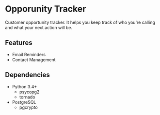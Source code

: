 # Opporunity Tracker

Customer opportunity tracker. It helps you keep track of who you're calling and what your next action will be.

## Features
   * Email Reminders
   * Contact Management

## Dependencies
   * Python 3.4+
      - psycopg2
      - tornado
   * PostgreSQL
      - pgcrypto
